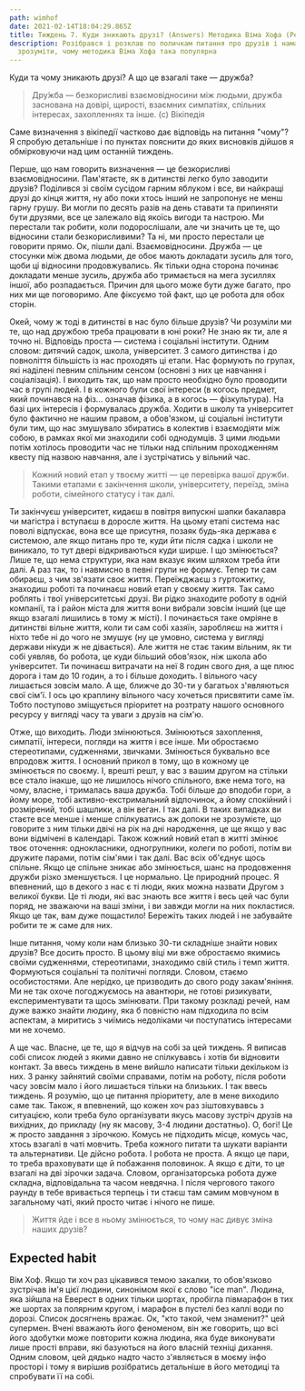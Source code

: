 ```yaml
---
path: wimhof
date: 2021-02-14T18:04:29.865Z
title: Тиждень 7. Куди зникають друзі? (Answers) Методика Віма Хофа (Pending)
description: Розібрався і розклав по поличкам питання про друзів і намагатимусь
  зрозуміти, чому методика Віма Хофа така популярна
---
```

Куди та чому зникають друзі? А що це взагалі таке — дружба?

> Дру́жба — безкорисливі взаємовідносини між людьми, дружба заснована на довірі, щирості, взаємних симпатіях, спільних інтересах, захопленнях та інше. (с) Вікіпедія

Саме визначення з вікіпедії частково дає відповідь на питання "чому"? Я спробую детальніше і по пунктах пояснити до яких висновків дійшов я обмірковуючи над цим останній тиждень.

Перше, що нам говорить визначення — це безкорисливі взаємовідносини. Пам'ятаєте, як в дитинстві легко було заводити друзів? Поділився зі своїм сусідом гарним яблуком і все, ви найкращі друзі до кінця життя, ну або поки хтось інший не запропонує не менш гарну грушу. Ви могли по десять разів на день ставати та припиняти бути друзями, все це залежало від якоїсь вигоди та настрою. Ми перестали так робити, коли подорослішали, але чи значить це те, що відносини стали безкорисливими? Та ні, ми просто перестали це говорити прямо. Ок, пішли далі. Взаємовідносини. Дружба — це стосунки між двома людьми, де обоє мають докладати зусиль для того, щоби ці відносини продовжувались. Як тільки одна сторона починає докладати менше зусиль, дружба або тримається на мега зусиллях іншої, або розпадається. Причин для цього може бути дуже багато, про них ми ще поговоримо. Але фіксуємо той факт, що це робота для обох сторін.

Окей, чому ж тоді в дитинстві в нас було більше друзів? Чи розуміли ми те, що над дружбою треба працювати в юні роки? Не знаю як ти, але я точно ні. Відповідь проста — система і соціальні інститути. Одним словом: дитячий садок, школа, університет. З самого дитинства і до повноліття більшість із нас проходять ці етапи. Нас формують по групах, які наділені певним спільним сенсом (основні з них це навчання і соціалізація). І виходить так, що нам просто необхідно було проводити час в групі людей. І в кожного були свої інтереси (в когось предмет, який починався на фіз... означав фізика, а в когось — фізкультура). На базі цих інтересів і формувалась дружба. Ходити в школу та університет було фактично не нашим правом, а обов'язком, ці соціальні інститути були тим, що нас змушувало збиратись в колектив і взаємодіяти між собою, в рамках якої ми знаходили собі однодумців. З цими людьми потім хотілось проводити час не тільки над спільним проходженням квесту під назвою навчання, але і зустрічатись у вільний час.

> Кожний новий етап у твоєму житті — це перевірка вашої дружби. Такими етапами є закінчення школи, університету, переїзд, зміна роботи, сімейного статусу і так далі.

Ти закінчуєш університет, кидаєш в повітря випускні шапки бакалавра чи магістра і вступаєш в доросле життя. На цьому етапі система нас поволі відпускає, вона все ще присутня, позаяк будь-яка держава є системою, але якщо питань про те, куди йти після садка і школи не виникало, то тут двері відкриваються куди ширше. І що змінюється? Лише те, що нема структури, яка нам вказує яким шляхом треба йти далі. А раз так, то і навмисно в певні групи не формує. Тепер ти сам обираєш, з чим зв'язати своє життя. Переїжджаєш з гуртожитку, знаходиш роботі та починаєш новий етап у своєму життя. Так само роблять і твої університетські друзі. Ви рідко знаходите роботу в одній компанії, та і район міста для життя вони вибрали зовсім інший (це ще якщо взагалі лишились в тому ж місті). І починається таке омріяне в дитинстві вільне життя, коли ти сам собі хазяїн, заробляєш на життя і ніхто тебе ні до чого не змушує (ну це умовно, система у вигляді держави нікуди ж не дівається). Але життя не стає таким вільним, як ти собі уявляв, бо робота, це куди більший обов'язок, ніж школа або університет. Ти починаєш витрачати на неї 8 годин свого дня, а ще плюс дорога і там до 10 годин, а то і більше доходить. І вільного часу лишається зовсім мало. А ще, ближче до 30-ти у багатьох з'являються свої сім'ї. І ось цю краплину вільного часу хочеться присвятити саме їм. Тобто поступово зміщується пріоритет на розтрату нашого основного ресурсу у вигляді часу та уваги з друзів на сім'ю.

Отже, що виходить. Люди змінюються. Змінюються захоплення, симпатії, інтереси, погляди на життя і все інше. Ми обростаємо стереотипами, судженнями, звичками. Змінюється буквально все впродовж життя. І основний прикол в тому, що в кожному це змінюється по своєму. І, врешті решт, у вас з вашим другом на стільки все стало інакше, що не лишилось нічого спільного, вже нема того, на чому, власне, і трималась ваша дружба. Тобі більше до вподоби гори, а йому море, тобі активно-екстримальний відпочинок, а йому спокійний і розмірений, тобі шашлики, а він веган. І так далі. В таких випадках ви стаєте все менше і менше спілкуватись аж допоки не зрозумієте, що говорите з ним тільки двічі на рік на дні народження, це ще якщо у вас вони відмічені в календарі. Також кожний новий етап в житті змінює твоє оточення: однокласники, одногрупники, колеги по роботі, потім ви дружите парами, потім сім'ями і так далі. Вас всіх об'єднує щось спільне. Якщо це спільне зникає або змінюється, шанс на продовження дружби різко зменшується. І це нормально. Це природний процес. Я впевнений, що в декого з нас є ті люди, яких можна назвати Другом з великої букви. Це ті люди, які вас знають все життя і весь цей час були поряд, не зважаючи на ваші зміни, і ви завжди могли на них покластися. Якщо це так, вам дуже пощастило! Бережіть таких людей і не забувайте робити те ж саме для них.

Інше питання, чому коли нам близько 30-ти складніше знайти нових друзів? Все досить просто. В цьому віці ми вже обростаємо якимись своїми судженнями, стереотипами, знаходимо свій стиль і темп життя. Формуються соціальні та політичні погляди. Словом, стаємо особистостями. Але нерідко, це призводить до свого роду закам'яніння. Ми не так охоче погоджуємось на авантюри, не готові ризикувати, експериментувати та щось змінювати. При такому розкладі речей, нам дуже важко знайти людину, яка б повністю нам підходила по всім аспектам, а миритись з чиїмись недоліками чи поступатись інтересами ми не хочемо.

А ще час. Власне, це те, що я відчув на собі за цей тиждень. Я виписав собі список людей з якими давно не спілкувавсь і хотів би відновити контакт. За ввесь тиждень в мене вийшло написати тільки декільком із них. З ранку зайнятий своїми справами, потім на роботу, після роботи часу зовсім мало і його лишається тільки на близьких. І так ввесь тиждень. Я розумію, що це питання пріоритету, але в мене виходило саме так. Також, я впевнений, що кожен хоч раз зіштовхувавсь з ситуацією, коли треба було організувати якусь масову зустріч друзів на вихідних, до прикладу (ну як масову, 3-4 людини достатньо). О, богі! Це ж просто завдання з зірочкою. Комусь не підходить місце, комусь час, хтось взагалі в чаті мовчить. Треба кожного питати та шукати варіанти та альтернативи. Це дійсно робота. І робота не проста. А якщо це пари, то треба враховувати ще й побажання половинок. А якщо є діти, то це взагалі на дві зірочки задача. Словом, організаторська робота дуже складна, відповідальна та часом невдячна. І після чергового такого раунду в тебе вривається терпець і ти стаєш там самим мовчуном в загальному чаті, який просто читає і нічого не пише.

> Життя йде і все в ньому змінюється, то чому нас дивує зміна наших друзів?

## Expected habit

Вім Хоф. Якщо ти хоч раз цікавився темою закалки, то обов'язково зустрічав ім'я цієї людини, синонімом якої є слово "ice man". Людина, яка зійшла на Еверест в одних тільки шортах, пробігла півмарафон в тих же шортах за полярним кругом, і марафон в пустелі без каплі води по дорозі. Список досягнень вражає. Ок, "кто такой, чем знаменит?" цей супермен. Вчені вважають його феноменом, він же говорить, що всі його здобутки може повторити кожна людина, яка буде виконувати лише прості вправи, які базуються на його власній техніці дихання. Одним словом, цей дядько надто часто з'являється в моєму інфо просторі і тому я вирішив розібратись детальніше в його методиці та спробувати її на собі.